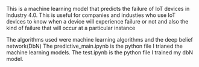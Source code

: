 This is a machine learning model that predicts the failure of IoT devices in Industry 4.0.
This is useful for companies and industies who use IoT devices to know when a device will experience failure or not and also the kind of failure that will occur at a particular instance

The algorithms used were machine learning algorithms and the deep belief network(DbN)
The predictive_main.ipynb is the python file I trianed the machine learning models.
The test.ipynb is the python file I trained my dbN model.

